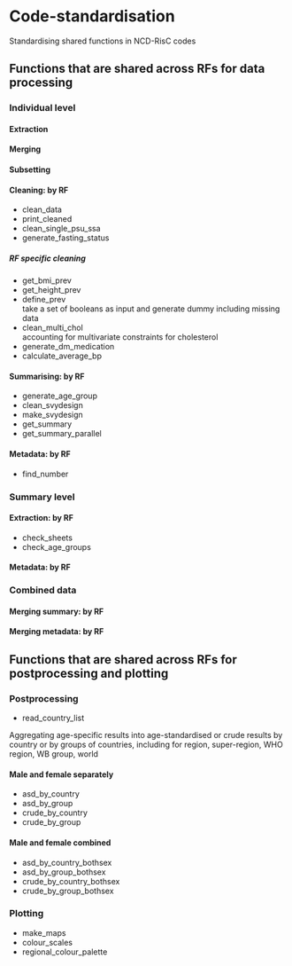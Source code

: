 # Code-standardisation
 Standardising shared functions in NCD-RisC codes

## Functions that are shared across RFs for data processing

### Individual level

#### Extraction

#### Merging

#### Subsetting

#### Cleaning: by RF
* clean_data
* print_cleaned
* clean_single_psu_ssa
* generate_fasting_status

##### RF specific cleaning
* get_bmi_prev
* get_height_prev
* define_prev  
take a set of booleans as input and generate dummy including missing data
* clean_multi_chol  
accounting for multivariate constraints for cholesterol
* generate_dm_medication
* calculate_average_bp

#### Summarising: by RF
* generate_age_group
* clean_svydesign
* make_svydesign
* get_summary
* get_summary_parallel

#### Metadata: by RF
* find_number

### Summary level

#### Extraction: by RF
* check_sheets
* check_age_groups

#### Metadata: by RF

### Combined data

#### Merging summary: by RF

#### Merging metadata: by RF

## Functions that are shared across RFs for postprocessing and plotting

### Postprocessing
* read_country_list  

Aggregating age-specific results into age-standardised or crude results
by country or by groups of countries,
including for region, super-region, WHO region, WB group, world

#### Male and female separately
* asd_by_country
* asd_by_group  
* crude_by_country
* crude_by_group  

#### Male and female combined
* asd_by_country_bothsex
* asd_by_group_bothsex  
* crude_by_country_bothsex
* crude_by_group_bothsex  

### Plotting
* make_maps
* colour_scales
* regional_colour_palette
